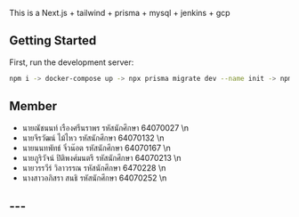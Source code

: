 This is a Next.js + tailwind + prisma + mysql + jenkins + gcp

## Getting Started

First, run the development server:

```bash
npm i -> docker-compose up -> npx prisma migrate dev --name init -> npm run dev
```

## Member 

- นายณัชนนท์ เรืองศรีนราพร รหัสนักศึกษา 64070027 \n
- นายจีรวัฒน์ ไม้ไหว รหัสนักศึกษา 64070132 \n
- นายนนทพัทธ์ จิ๋วน๊อต รหัสนักศึกษา 64070167 \n 
- นายภูริวัจน์ ปิติพงศ์มนตรี รหัสนักศึกษา 64070213 \n 
- นายวรรวีร์ วิลาวรรณ รหัสนักศึกษา 6470228 \n
- นางสาวอภิสรา สนธิ รหัสนักศึกษา 64070252 \n

## ---

